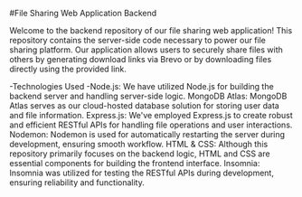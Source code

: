 #File Sharing Web Application Backend

Welcome to the backend repository of our file sharing web application! This repository contains the server-side code necessary to power our file sharing platform. Our application allows users to securely share files with others by generating download links via Brevo or by downloading files directly using the provided link.

-Technologies Used
-Node.js: We have utilized Node.js for building the backend server and handling server-side logic.
<p4>MongoDB Atlas: MongoDB Atlas serves as our cloud-hosted database solution for storing user data and file information.</p4>
<p5>Express.js: We've employed Express.js to create robust and efficient RESTful APIs for handling file operations and user interactions.</p5>
<p6>Nodemon: Nodemon is used for automatically restarting the server during development, ensuring smooth workflow.</p6>
<p7>HTML & CSS: Although this repository primarily focuses on the backend logic, HTML and CSS are essential components for building the frontend interface.</p7>
</p8>Insomnia: Insomnia was utilized for testing the RESTful APIs during development, ensuring reliability and functionality.</p8>
